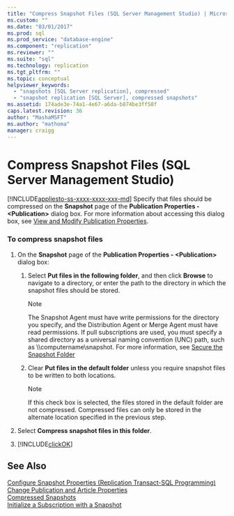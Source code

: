 ```yaml
---
title: "Compress Snapshot Files (SQL Server Management Studio) | Microsoft Docs"
ms.custom: ""
ms.date: "03/01/2017"
ms.prod: sql
ms.prod_service: "database-engine"
ms.component: "replication"
ms.reviewer: ""
ms.suite: "sql"
ms.technology: replication
ms.tgt_pltfrm: ""
ms.topic: conceptual
helpviewer_keywords: 
  - "snapshots [SQL Server replication], compressed"
  - "snapshot replication [SQL Server], compressed snapshots"
ms.assetid: 174ade3e-74a1-4e67-a6da-b874be3ff50f
caps.latest.revision: 36
author: "MashaMSFT"
ms.author: "mathoma"
manager: craigg
---
```

# Compress Snapshot Files (SQL Server Management Studio)
[!INCLUDE[appliesto-ss-xxxx-xxxx-xxx-md](../../../includes/appliesto-ss-xxxx-xxxx-xxx-md.md)]
  Specify that files should be compressed on the **Snapshot** page of the **Publication Properties - \<Publication>** dialog box. For more information about accessing this dialog box, see [View and Modify Publication Properties](../../../relational-databases/replication/publish/view-and-modify-publication-properties.md).  
  
### To compress snapshot files  
  
1.  On the **Snapshot** page of the **Publication Properties - \<Publication>** dialog box:  
  
    1.  Select **Put files in the following folder**, and then click **Browse** to navigate to a directory, or enter the path to the directory in which the snapshot files should be stored.  
  
        > [!NOTE]  
        >  The Snapshot Agent must have write permissions for the directory you specify, and the Distribution Agent or Merge Agent must have read permissions. If pull subscriptions are used, you must specify a shared directory as a universal naming convention (UNC) path, such as \\\computername\snapshot. For more information, see [Secure the Snapshot Folder](../../../relational-databases/replication/security/secure-the-snapshot-folder.md)  
  
    2.  Clear **Put files in the default folder** unless you require snapshot files to be written to both locations.  
  
        > [!NOTE]  
        >  If this check box is selected, the files stored in the default folder are not compressed. Compressed files can only be stored in the alternate location specified in the previous step.  
  
2.  Select **Compress snapshot files in this folder**.  
  
3.  [!INCLUDE[clickOK](../../../includes/clickok-md.md)]  
  
## See Also  
 [Configure Snapshot Properties &#40;Replication Transact-SQL Programming&#41;](../../../relational-databases/replication/publish/configure-snapshot-properties-replication-transact-sql-programming.md)   
 [Change Publication and Article Properties](../../../relational-databases/replication/publish/change-publication-and-article-properties.md)   
 [Compressed Snapshots](../../../relational-databases/replication/compressed-snapshots.md)   
 [Initialize a Subscription with a Snapshot](../../../relational-databases/replication/initialize-a-subscription-with-a-snapshot.md)  
  
  
